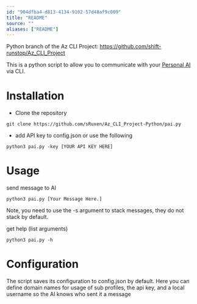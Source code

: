 ```yaml
---
id: "904dfba4-d813-4134-9102-57d48af9c009"
title: "README"
source: ""
aliases: ["README"]
---
```

Python branch of the Az CLI Project: https://github.com/shift-runstop/Az_CLI_Project

This is a python script to allow you to communicate with your [Personal AI](https://personal.ai) via CLI.

# Installation
* Clone the repository
```
git clone https://github.com/sRuxen/Az_CLI_Project-Python/pai.py
```
* add API key to config.json or use the following
```
python3 pai.py -key [YOUR API KEY HERE]
```

# Usage
send message to AI

``
python3 pai.py [Your Message Here.]
``

Note, you need to use the -s argument to stack messages, they do not stack by default.

get help (list arguments)

``
python3 pai.py -h
``

# Configuration
The script saves its configuration to config.json by default.
Here you can define domain names for usage of sub profiles, the api key, and a local username so the AI knows who sent it a message


